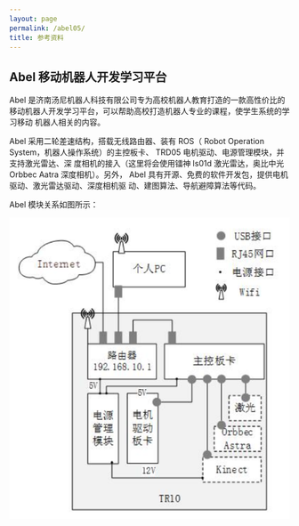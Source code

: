 ```yaml
---
layout: page
permalink: /abel05/
title: 参考资料
---
```


## Abel 移动机器人开发学习平台

Abel 是济南汤尼机器人科技有限公司专为高校机器人教育打造的一款高性价比的移动机器人开发学习平台，可以帮助高校打造机器人专业的课程，使学生系统的学习移动
机器人相关的内容。

Abel 采用二轮差速结构，搭载无线路由器、装有 ROS（ Robot Operation System，机器人操作系统）的主控板卡、 TRD05 电机驱动、电源管理模块，并支持激光雷达、深
度相机的接入（这里将会使用镭神 ls01d 激光雷达，奥比中光 Orbbec Aatra 深度相机）。另外， Abel 具有开源、免费的软件开发包，提供电机驱动、激光雷达驱动、深度相机驱
动、建图算法、导航避障算法等代码。

Abel 模块关系如图所示：

![](assets/img/abel05-models.png)
